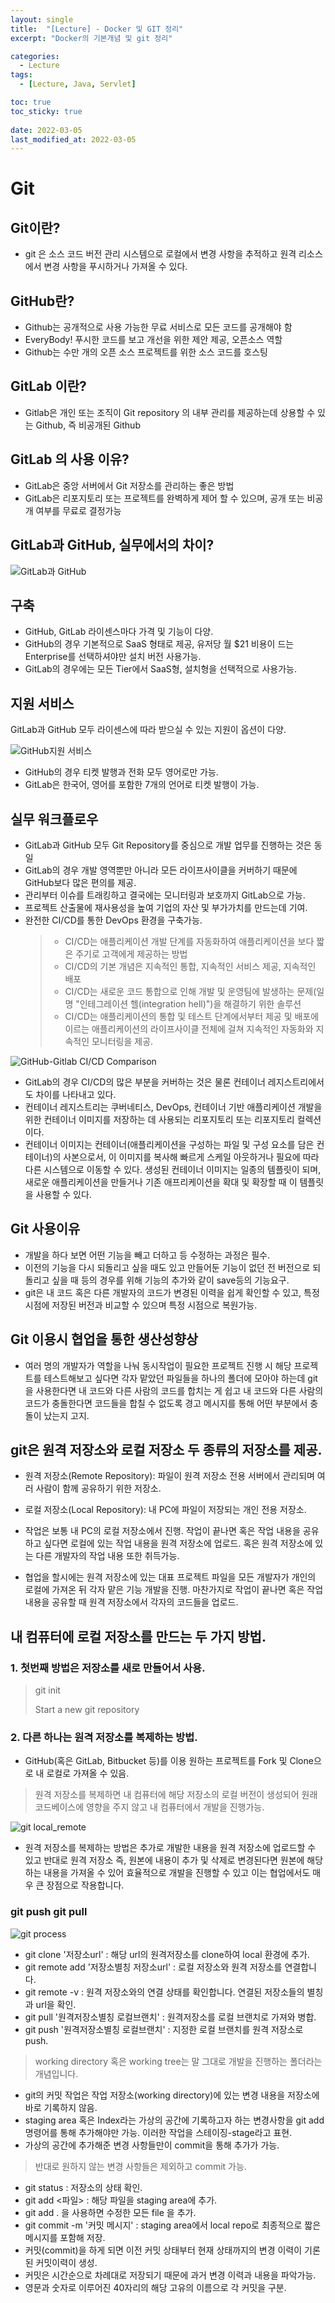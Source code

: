 ```yaml
---
layout: single
title:  "[Lecture] - Docker 및 GIT 정리"
excerpt: "Docker의 기본개념 및 git 정리"

categories:
  - Lecture
tags:
  - [Lecture, Java, Servlet]

toc: true
toc_sticky: true
 
date: 2022-03-05
last_modified_at: 2022-03-05
---
```

# Git

## Git이란?
- git 은 소스 코드 버전 관리 시스템으로 로컬에서 변경 사항을 추적하고 원격 리소스에서 변경 사항을 푸시하거나 가져올 수 있다.

## GitHub란?
- Github는 공개적으로 사용 가능한 무료 서비스로 모든 코드를 공개해야 함
- EveryBody! 푸시한 코드를 보고 개선을 위한 제안 제공, 오픈소스 역할
- Github는 수만 개의 오픈 소스 프로젝트를 위한 소스 코드를 호스팅

## GitLab 이란?
- Gitlab은 개인 또는 조직이 Git repository 의 내부 관리를 제공하는데 상용할 수 있는 Github, 즉 비공개된 Github

## GitLab 의 사용 이유?
- GitLab은 중앙 서버에서 Git 저장소를 관리하는 좋은 방법
- GitLab은 리포지토리 또는 프로젝트를 완벽하게 제어 할 수 있으며, 공개 또는 비공개 여부를 무료로 결정가능

## GitLab과 GitHub, 실무에서의 차이?

![GitLab과 GitHub](./../../images/lecture/gitlab_vs_github.png)

## 구축
- GitHub, GitLab 라이센스마다 가격 및 기능이 다양.
- GitHub의 경우 기본적으로 SaaS 형태로 제공, 유저당 월 $21 비용이 드는 Enterprise를 선택하셔야만 설치 버전 사용가능.
- GitLab의 경우에는 모든 Tier에서 SaaS형, 설치형을 선택적으로 사용가능.

## 지원 서비스
GitLab과 GitHub 모두 라이센스에 따라 받으실 수 있는 지원이 옵션이 다양.

![GitHub지원 서비스](./../../images/lecture/github_service.png)


- GitHub의 경우 티켓 발행과 전화 모두 영어로만 가능.
- GitLab은 한국어, 영어를 포함한 7개의 언어로 티켓 발행이 가능.

## 실무 워크플로우
- GitLab과 GitHub 모두 Git Repository를 중심으로 개발 업무를 진행하는 것은 동일
- GitLab의 경우 개발 영역뿐만 아니라 모든 라이프사이클을 커버하기 때문에 GitHub보다 많은 편의를 제공.
- 관리부터 이슈를 트래킹하고 결국에는 모니터링과 보호까지 GitLab으로 가능.
- 프로젝트 산출물에 재사용성을 높여 기업의 자산 및 부가가치를 만드는데 기여.
- 완전한 CI/CD를 통한 DevOps 환경을 구축가능.
  >  - CI/CD는 애플리케이션 개발 단계를 자동화하여 애플리케이션을 보다 짧은 주기로 고객에게 제공하는 방법
  >  - CI/CD의 기본 개념은 지속적인 통합, 지속적인 서비스 제공, 지속적인 배포
  >  - CI/CD는 새로운 코드 통합으로 인해 개발 및 운영팀에 발생하는 문제(일명 "인테그레이션 헬(integration hell)")을 해결하기 위한 솔루션
  > - CI/CD는 애플리케이션의 통합 및 테스트 단계에서부터 제공 및 배포에 이르는 애플리케이션의 라이프사이클 전체에 걸쳐 지속적인 자동화와 지속적인 모니터링을 제공. 

![GitHub-Gitlab CI/CD Comparison](./../../images/lecture/github_comparison.png)

- GitLab의 경우 CI/CD의 많은 부분을 커버하는 것은 물론 컨테이너 레지스트리에서도 차이를 나타내고 있다.
- 컨테이너 레지스트리는 쿠버네티스, DevOps, 컨테이너 기반 애플리케이션 개발을 위한 컨테이너 이미지를 저장하는 데 사용되는 리포지토리 또는 리포지토리 컬렉션이다.
- 컨테이너 이미지는 컨테이너(애플리케이션을 구성하는 파일 및 구성 요소를 담은 컨테이너)의 사본으로서, 이 이미지를 복사해 빠르게 스케일 아웃하거나 필요에 따라 다른 시스템으로 이동할 수 있다. 생성된 컨테이너 이미지는 일종의 템플릿이 되며, 새로운 애플리케이션을 만들거나 기존 애프리케이션을 확대 및 확장할 때 이 템플릿을 사용할 수 있다.

## Git 사용이유
- 개발을 하다 보면 어떤 기능을 빼고 더하고 등 수정하는 과정은 필수.
- 이전의 기능을 다시 되돌리고 싶을 때도 있고 만들어둔 기능이 없던 전 버전으로
되돌리고 싶을 때 등의 경우를 위해 기능의 추가와 같이 save등의 기능요구.
- git은 내 코드 혹은 다른 개발자의 코드가 변경된 이력을 쉽게 확인할 수 있고, 특정 시점에 저장된 버전과 비교할 수 있으며 특정 시점으로 복원가능.

## Git 이용시 협업을 통한 생산성향상
- 여러 명의 개발자가 역할을 나눠 동시작업이 필요한 프로젝트 진행 시 해당 프로젝트를 테스트해보고 싶다면 각자 맡았던 파일들을 하나의 폴더에 모아야 하는데 git을 사용한다면 내 코드와 다른 사람의 코드를 합치는 게 쉽고 내 코드와 다른 사람의 코드가 충돌한다면 코드들을 합칠 수 없도록 경고 메시지를 통해 어떤 부분에서 충돌이 났는지 고지.

## git은 원격 저장소와 로컬 저장소 두 종류의 저장소를 제공.
- 원격 저장소(Remote Repository): 파일이 원격 저장소 전용 서버에서 관리되며 여러 사람이 함께 공유하기 위한 저장소.
- 로컬 저장소(Local Repository): 내 PC에 파일이 저장되는 개인 전용 저장소.

- 작업은 보통 내 PC의 로컬 저장소에서 진행. 작업이 끝나면 혹은 작업 내용을 공유하고 싶다면 로컬에 있는 작업 내용을 원격 저장소에 업로드. 혹은 원격 저장소에 있는 다른 개발자의 작업 내용 또한 취득가능.

- 협업을 할시에는 원격 저장소에 있는 대표 프로젝트 파일을 모든 개발자가 개인의 로컬에 가져온 뒤 각자 맡은 기능 개발을 진행. 마찬가지로 작업이 끝나면 혹은 작업 내용을 공유할 때 원격 저장소에서 각자의 코드들을 업로드.

## 내 컴퓨터에 로컬 저장소를 만드는 두 가지 방법.
### 1. 첫번째 방법은 저장소를 새로 만들어서 사용.

> git init
>
> Start a new git repository

### 2. 다른 하나는 원격 저장소를 복제하는 방법.
- GitHub(혹은 GitLab, Bitbucket 등)를 이용 원하는 프로젝트를 Fork 및 Clone으로 내 로컬로 가져올 수 있음.

> 원격 저장소를 복제하면 내 컴퓨터에 해당 저장소의 로컬 버전이 생성되어 원래 코드베이스에 영향을 주지 않고 내 컴퓨터에서 개발을 진행가능.

![git local_remote](./../../images/lecture/git_pull.png)

- 원격 저장소를 복제하는 방법은 추가로 개발한 내용을 원격 저장소에 업로드할 수 있고 반대로 원격 저장소 즉, 원본에 내용이 추가 및 삭제로 변경된다면 원본에 해당하는 내용을 가져올 수 있어 효율적으로 개발을 진행할 수 있고 이는 협업에서도 매우 큰 장점으로 작용합니다.

### git push git pull

![git process](./../../images/lecture/git_image.png)

- git clone '저장소url' : 해당 url의 원격저장소를 clone하여 local 환경에 추가.
- git remote add '저장소별칭 저장소url' : 로컬 저장소와 원격 저장소를 연결합니다.
- git remote -v : 원격 저장소와의 연결 상태를 확인합니다. 연결된 저장소들의 별칭과 url을 확인.
- git pull '원격저장소별칭 로컬브랜치' : 원격저장소를 로컬 브랜치로 가져와 병합.
- git push '원격저장소별칭 로컬브랜치' : 지정한 로컬 브랜치를 원격 저장소로 push.

> working directory 혹은 working tree는 말 그대로 개발을 진행하는 폴더라는 개념입니다.

- git의 커밋 작업은 작업 저장소(working directory)에 있는 변경 내용을 저장소에 바로 기록하지 않음.
- staging area 혹은 Index라는 가상의 공간에 기록하고자 하는 변경사항을 git add 명령어를 통해 추가해야만 가능. 이러한 작업을 스테이징-stage라고 표현.
- 가상의 공간에 추가해준 변경 사항들만이 commit을 통해 추가가 가능.

> 반대로 원하지 않는 변경 사항들은 제외하고 commit 가능.

- git status : 저장소의 상태 확인.
- git add <파일> : 해당 파일을 staging area에 추가.
- git add . 을 사용하면 수정한 모든 file 을 추가.
- git commit -m '커밋 메시지' : staging area에서 local repo로 최종적으로 짧은 메시지를 포함해 저장.
- 커밋(commit)을 하게 되면 이전 커밋 상태부터 현재 상태까지의 변경 이력이 기론된 커밋이력이 생성.
- 커밋은 시간순으로 차례대로 저장되기 때문에 과거 변경 이력과 내용을 파악가능.
- 영문과 숫자로 이루어진 40자리의 해당 고유의 이름으로 각 커밋을 구분.